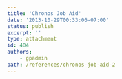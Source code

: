 ```yaml
---
title: 'Chronos Job Aid'
date: '2013-10-29T00:33:06-07:00'
status: publish
excerpt: ''
type: attachment
id: 404
authors:
    - gpadmin
path: /references/chronos-job-aid-2
---
```

<!DOCTYPE html PUBLIC "-//W3C//DTD HTML 4.0 Transitional//EN" "http://www.w3.org/TR/REC-html40/loose.dtd">
<?xml encoding="UTF-8">
